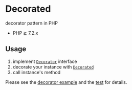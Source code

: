 # Decorated

decorator pattern in PHP

- PHP ≧ 7.2.x

## Usage

1. implement [`Decorator`](src/Decorator.php) interface
2. decorate your instance with [`Decorated`](src/Decorated.php)
3. call instance's method

Please see the [decorator example](src/YankeeDecorator.php) and the [test](tests/YankeeDecoratorTest.php) for details.
